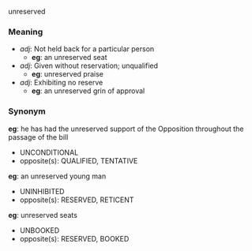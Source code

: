 unreserved
### Meaning
+ _adj_: Not held back for a particular person
    + __eg__: an unreserved seat
+ _adj_: Given without reservation; unqualified
    + __eg__: unreserved praise
+ _adj_: Exhibiting no reserve
    + __eg__: an unreserved grin of approval

### Synonym

__eg__: he has had the unreserved support of the Opposition throughout the passage of the bill

+ UNCONDITIONAL
+ opposite(s): QUALIFIED, TENTATIVE

__eg__: an unreserved young man

+ UNINHIBITED
+ opposite(s): RESERVED, RETICENT

__eg__: unreserved seats

+ UNBOOKED
+ opposite(s): RESERVED, BOOKED


